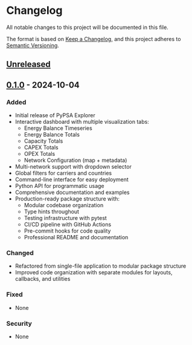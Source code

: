 # Changelog

All notable changes to this project will be documented in this file.

The format is based on [Keep a Changelog](https://keepachangelog.com/en/1.0.0/),
and this project adheres to [Semantic Versioning](https://semver.org/spec/v2.0.0.html).

## [Unreleased]

## [0.1.0] - 2024-10-04

### Added
- Initial release of PyPSA Explorer
- Interactive dashboard with multiple visualization tabs:
  - Energy Balance Timeseries
  - Energy Balance Totals
  - Capacity Totals
  - CAPEX Totals
  - OPEX Totals
  - Network Configuration (map + metadata)
- Multi-network support with dropdown selector
- Global filters for carriers and countries
- Command-line interface for easy deployment
- Python API for programmatic usage
- Comprehensive documentation and examples
- Production-ready package structure with:
  - Modular codebase organization
  - Type hints throughout
  - Testing infrastructure with pytest
  - CI/CD pipeline with GitHub Actions
  - Pre-commit hooks for code quality
  - Professional README and documentation

### Changed
- Refactored from single-file application to modular package structure
- Improved code organization with separate modules for layouts, callbacks, and utilities

### Fixed
- None

### Security
- None

[Unreleased]: https://github.com/openenergytransition/pypsa-explorer/compare/v0.1.0...HEAD
[0.1.0]: https://github.com/openenergytransition/pypsa-explorer/releases/tag/v0.1.0
